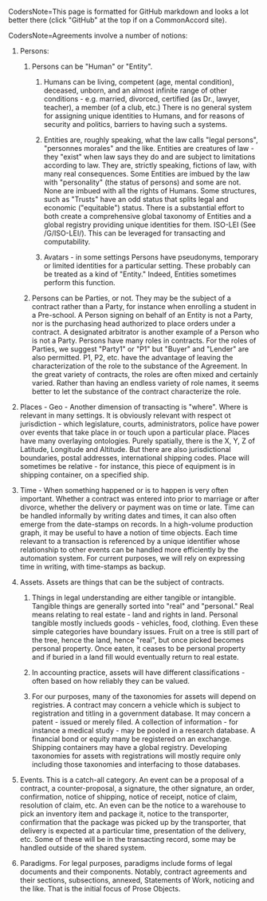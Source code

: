 CodersNote=This page is formatted for GitHub markdown and looks a lot better there (click "GitHub" at the top if on a CommonAccord site).

CodersNote=Agreements involve a number of notions:

1. Persons:

    1. Persons can be "Human" or "Entity".  

        1. Humans can be living, competent (age, mental condition), deceased, unborn, and an almost infinite range of other conditions - e.g. married, divorced, certified (as Dr., lawyer, teacher), a member (of a club, etc.)  There is no general system for assigning unique identities to Humans, and for reasons of security and politics, barriers to having such a systems. 

        1. Entities are, roughly speaking, what the law calls "legal persons", "personnes morales" and the like.  Entities are creatures of law - they "exist" when law says they do and are subject to limitations according to law.  They are, strictly speaking, fictions of law, with many real consequences.  Some Entities are imbued by the law with "personality" (the status of persons) and some are not.  None are imbued with all the rights of Humans.  Some structures, such as "Trusts" have an odd status that splits legal and economic ("equitable") status.  There is a substantial effort to both create a comprehensive global taxonomy of Entities and a global registry providing unique identities for them.  ISO-LEI (See /G/ISO-LEI/).  This can be leveraged for transacting and computability.

        1. Avatars - in some settings Persons have pseudonyms, temporary or limited identities for a particular setting. These probably can be treated as a kind of "Entity."  Indeed, Entities sometimes perform this function.   


    1. Persons can be Parties, or not.  They may be the subject of a contract rather than a Party, for instance when enrolling a student in a Pre-school.  A Person signing on behalf of an Entity is not a Party, nor is the purchasing head authorized to place orders under a contract.  A designated arbitrator is another example of a Person who is not a Party.  Persons have many roles in contracts.  For the roles of Parties, we suggest "Party1" or "P1" but "Buyer" and "Lender" are also permitted. P1, P2, etc. have the advantage of leaving the characterization of the role to the substance of the Agreement.  In the great variety of contracts, the roles are often mixed and certainly varied.  Rather than having an endless variety of role names, it seems better to let the substance of the contract characterize the role.  


1. Places - Geo -  Another dimension of transacting is "where".  Where is relevant in many settings.  It is obviously relevant with respect ot jurisdiction - which legislature, courts, administrators, police have power over events that take place in or touch upon a particular place.  Places have many overlaying ontologies.  Purely spatially, there is the X, Y, Z of Latitude, Longitude and Altitude.  But there are also jurisdictional boundaries, postal addresses, international shipping codes.  Place will sometimes be relative - for instance, this piece of equipment is in shipping container, on a specified ship.

1. Time - When something happened or is to happen is very often important.  Whether a contract was entered into prior to marriage or after divorce, whether the delivery or payment was on time or late.  Time can be handled informally by writing dates and times, it can also often emerge from the date-stamps on records.  In a high-volume production graph, it may be useful to have a notion of time objects.  Each time relevant to a transaction is referenced by a unique identifier whose relationship to other events can be handled more efficiently by the automation system. For current purposes, we will rely on expressing time in writing, with time-stamps as backup.

1. Assets.  Assets are things that can be the subject of contracts.  

    1. Things in legal understanding are either tangible or intangible.  Tangible things are generally sorted into "real" and "personal."  Real means relating to real estate - land and rights in land.  Personal tangible mostly inclueds goods - vehicles, food, clothing.  Even these simple categories have boundary issues.  Fruit on a tree is still part of the tree, hence the land, hence "real", but once picked becomes personal property. Once eaten, it ceases to be personal property and if buried in a land fill would eventually return to real estate.

    1. In accounting practice, assets will have different classifications - often based on how reliably they can be valued.

    1. For our purposes, many of the taxonomies for assets will depend on registries.  A contract may concern a vehicle which is subject to registration and titling in a government database.  It may concern a patent - issued or merely filed. A collection of information - for instance a medical study - may be pooled in a research database. A financial bond or equity many be registered on an exchange. Shipping containers may have a global registry. Developing taxonomies for assets with registrations will mostly require only including those taxonomies and interfacing to those databases.

1. Events.  This is a catch-all category.  An event can be a proposal of a contract, a counter-proposal, a signature, the other signature, an order, confirmation, notice of shipping, notice of receipt, notice of claim, resolution of claim, etc.  An even can be the notice to a warehouse to pick an inventory item and package it, notice to the transporter, confirmation that the package was picked up by the transporter, that delivery is expected at a particular time, presentation of the delivery, etc.  Some of these will be in the transacting record, some may be handled outside of the shared system.

1. Paradigms.  For legal purposes, paradigms include forms of legal documents and their components.  Notably, contract agreements and their sections, subsections, annexed, Statements of Work, noticing and the like.  That is the initial focus of Prose Objects.

